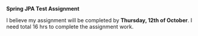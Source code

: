 **Spring JPA Test Assignment**

I believe my assignment will be completed by **Thursday, 12th of October**. I need total 16 hrs to complete the assignment work. 
